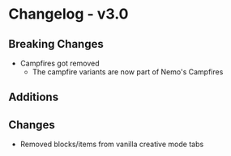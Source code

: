 # Changelog - v3.0

## Breaking Changes
- Campfires got removed
  - The campfire variants are now part of Nemo's Campfires

## Additions

## Changes
- Removed blocks/items from vanilla creative mode tabs